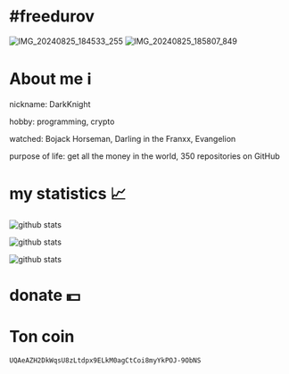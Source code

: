# #freedurov
![IMG_20240825_184533_255](https://github.com/user-attachments/assets/3aefe156-9eb5-4d1f-8ab8-ce47164dafd8)
![IMG_20240825_185807_849](https://github.com/user-attachments/assets/3e7e1b87-623a-43d3-a597-9da188e7751d)

# About me ℹ️
nickname: DarkKnight

hobby: programming, crypto

watched: Bojack Horseman, Darling in the Franxx, Evangelion

purpose of life: get all the money in the world, 350 repositories on GitHub 
# my statistics 📈
![github stats](https://github-profile-trophy.vercel.app/?username=l0v3m0n3y&no-frame=true&no-bg=true&theme=juicyfresh)

![github stats](https://github-readme-stats.vercel.app/api?username=l0v3m0n3y&show_icons=true&theme=dark&hide_border=true)

![github stats](https://github-readme-stats.vercel.app/api/top-langs/?username=l0v3m0n3y&theme=dark&hide_border=true)
# donate 💵
# Ton coin
```UQAeAZH2DkWqsU8zLtdpx9ELkM0agCtCoi8myYkPOJ-9ObNS```
